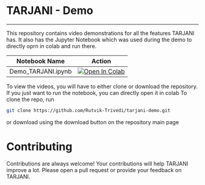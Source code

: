 # TARJANI - Demo

---

This repository contains video demonstrations for all the features TARJANI has. It also has the Jupyter Notebook which was used during the demo to directly oprn in colab and run there.

| Notebook Name      | Action                                                                                                                                                                     |
| ------------------ | -------------------------------------------------------------------------------------------------------------------------------------------------------------------------- |
| Demo_TARJANI.ipynb | [![Open In Colab](https://colab.research.google.com/assets/colab-badge.svg)](https://colab.research.google.com/github/Rutvik-Trivedi/tarjani-demo/blob/main/Demo_TARJANI.ipynb) |

To view the videos, you will have to either clone or download the repository. If you just want to run the notebook, you can directly open it in colab
To clone the repo, run

```bash
git clone https://github.com/Rutvik-Trivedi/tarjani-demo.git
```

or download using the download button on the repository main page

# Contributing

Contributions are always welcome! Your contributions will help TARJANI improve a lot. Please open a pull request or provide your feedback on TARJANI.
